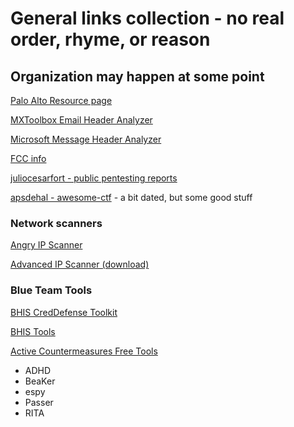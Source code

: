 # General links collection - no real order, rhyme, or reason
## Organization may happen at some point

[Palo Alto Resource page](https://www.paloaltonetworks.com/resources)

[MXToolbox Email Header Analyzer](https://mxtoolbox.com/EmailHeaders.aspx)

[Microsoft Message Header Analyzer](https://mha.azurewebsites.net/)

[FCC info](https://fcc.io/)

[juliocesarfort - public pentesting reports](https://github.com/juliocesarfort/public-pentesting-reports)

[apsdehal - awesome-ctf](https://github.com/apsdehal/awesome-ctf) - a bit dated, but some good stuff

### Network scanners

[Angry IP Scanner](https://angryip.org/)

[Advanced IP Scanner (download)](https://www.advanced-ip-scanner.com/)

### Blue Team Tools
[BHIS CredDefense Toolkit](https://www.blackhillsinfosec.com/the-creddefense-toolkit/)

[BHIS Tools](https://www.blackhillsinfosec.com/projects/)

[Active Countermeasures Free Tools](https://www.activecountermeasures.com/free-tools/)
* ADHD
* BeaKer
* espy
* Passer
* RITA
